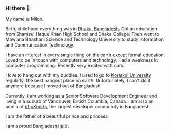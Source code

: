 ### Hi there 👋

My name is Milon.

Birth, childhood everything was in [Dhaka](https://en.wikipedia.org/wiki/Dhaka), [Bangladesh](https://en.wikipedia.org/wiki/Bangladesh). Got an education from Shamsul Haque Khan High School and Dhaka College. Then went to Mawlana Bhashani Science and Technology University to study Information and Communication Technology.

I have an interest in every single thing on the earth except formal education. Loved to be in touch with computers and technology. Had a weakness in computer programming. Recently very excited with cars.

I love to hang out with my buddies. I used to go to [Koratkol University](https://www.facebook.com/koratkol/) regularly, the best hangout place on earth. Unfortunately, I can't do it anymore because I moved out of Bangladesh.

Currently, I am working as a Senior Software Development Engineer and living in a suburb of Vancouver, British Columbia, Canada. I am also an admin of [phpXperts](https://www.facebook.com/groups/pxperts/), the largest developer community in Bangladesh.

I am the father of a beautiful prince and princess.

I am a proud Bangladeshi 🇧🇩.
